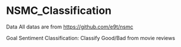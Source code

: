 # NSMC_Classification


Data
All datas are from https://github.com/e9t/nsmc

Goal
Sentiment Classification: Classify Good/Bad from movie reviews
